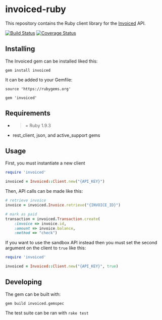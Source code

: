 invoiced-ruby
========

This repository contains the Ruby client library for the [Invoiced](https://invoiced.com) API.

[![Build Status](https://travis-ci.org/Invoiced/invoiced-ruby.svg?branch=master)](https://travis-ci.org/Invoiced/invoiced-ruby)
[![Coverage Status](https://coveralls.io/repos/Invoiced/invoiced-ruby/badge.svg?branch=master&service=github)](https://coveralls.io/github/Invoiced/invoiced-ruby?branch=master)

## Installing

The Invoiced gem can be installed liked this:

```
gem install invoiced
```

It can be added to your Gemfile:

```
source 'https://rubygems.org'

gem 'invoiced'
```

## Requirements

- >= Ruby 1.9.3
- rest_client, json, and active_support gems

## Usage

First, you must instantiate a new client

```ruby
require 'invoiced'

invoiced = Invoiced::Client.new("{API_KEY}")
```

Then, API calls can be made like this:
```ruby
# retrieve invoice
invoice = invoiced.Invoice.retrieve("{INVOICE_ID}")

# mark as paid
transaction = invoiced.Transaction.create(
    :invoice => invoice.id,
    :amount => invoice.balance,
    :method => "check")
```

If you want to use the sandbox API instead then you must set the second argument on the client to `true` like this:

```ruby
require 'invoiced'

invoiced = Invoiced::Client.new("{API_KEY}", true)
```

## Developing

The gem can be built with:

```
gem build invoiced.gemspec
```

The test suite can be ran with `rake test`